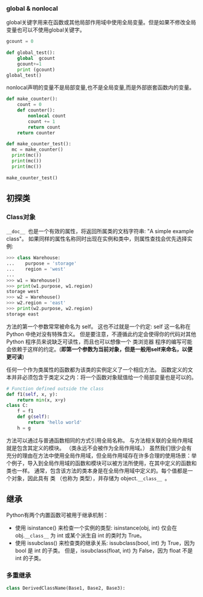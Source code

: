 ### global & nonlocal
global关键字用来在函数或其他局部作用域中使用全局变量。但是如果不修改全局变量也可以不使用global关键字。
```python
gcount = 0
 
def global_test():
    global  gcount
    gcount+=1
    print (gcount)
global_test()
```
nonlocal声明的变量不是局部变量,也不是全局变量,而是外部嵌套函数内的变量。
```python
def make_counter():
    count = 0
    def counter():
        nonlocal count
        count += 1
        return count
    return counter
        
def make_counter_test():
  mc = make_counter()
  print(mc())
  print(mc())
  print(mc())
  
make_counter_test()
```
## 初探类
### Class对象
`__doc__ `也是一个有效的属性，将返回所属类的文档字符串: "A simple example class"。
如果同样的属性名称同时出现在实例和类中，则属性查找会优先选择实例:
```python
>>> class Warehouse:
...    purpose = 'storage'
...    region = 'west'
...
>>> w1 = Warehouse()
>>> print(w1.purpose, w1.region)
storage west
>>> w2 = Warehouse()
>>> w2.region = 'east'
>>> print(w2.purpose, w2.region)
storage east
```
方法的第一个参数常常被命名为 self。 这也不过就是一个约定: self 这一名称在 Python 中绝对没有特殊含义。 但是要注意，不遵循此约定会使得你的代码对其他 Python 程序员来说缺乏可读性，而且也可以想像一个 类浏览器 程序的编写可能会依赖于这样的约定。(**即第一个参数为当前对象，但是一般用self来命名，以便更可读**)

任何一个作为类属性的函数都为该类的实例定义了一个相应方法。 函数定义的文本并非必须包含于类定义之内：将一个函数对象赋值给一个局部变量也是可以的。
```python
# Function defined outside the class
def f1(self, x, y):
    return min(x, x+y)
class C:
    f = f1
    def g(self):
        return 'hello world'
    h = g
```
方法可以通过与普通函数相同的方式引用全局名称。 与方法相关联的全局作用域就是包含其定义的模块。 （类永远不会被作为全局作用域。） 虽然我们很少会有充分的理由在方法中使用全局作用域，但全局作用域存在许多合理的使用场景：举个例子，导入到全局作用域的函数和模块可以被方法所使用，在其中定义的函数和类也一样。 通常，包含该方法的类本身是在全局作用域中定义的。每个值都是一个对象，因此具有 类 （也称为 类型），并存储为 object.`__class__ `。
## 继承

Python有两个内置函数可被用于继承机制：

+ 使用 isinstance() 来检查一个实例的类型: isinstance(obj, int) 仅会在 obj.`__class__` 为 int 或某个派生自 int 的类时为 True。
+ 使用 issubclass() 来检查类的继承关系: issubclass(bool, int) 为 True，因为 bool 是 int 的子类。 但是，issubclass(float, int) 为 False，因为 float 不是 int 的子类。

### 多重继承
```python
class DerivedClassName(Base1, Base2, Base3):
```